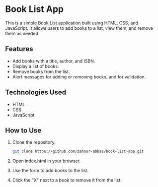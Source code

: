 # Book List App

This is a simple Book List application built using HTML, CSS, and JavaScript. It allows users to add books to a list, view them, and remove them as needed.


## Features

- Add books with a title, author, and ISBN.
- Display a list of books.
- Remove books from the list.
- Alert messages for adding or removing books, and for validation.

## Technologies Used

- HTML
- CSS
- JavaScript

## How to Use

1. Clone the repository:
   ```bash
   git clone https://github.com/zahoor-abbas/book-list-app.git

2. Open index.html in your browser.

3. Use the form to add books to the list.

4. Click the "X" next to a book to remove it from the list.

